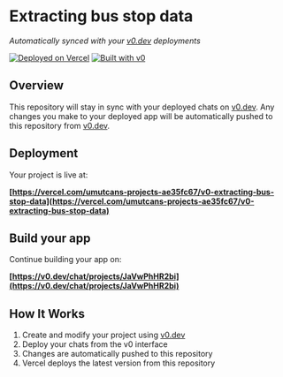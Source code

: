 # Extracting bus stop data

*Automatically synced with your [v0.dev](https://v0.dev) deployments*

[![Deployed on Vercel](https://img.shields.io/badge/Deployed%20on-Vercel-black?style=for-the-badge&logo=vercel)](https://vercel.com/umutcans-projects-ae35fc67/v0-extracting-bus-stop-data)
[![Built with v0](https://img.shields.io/badge/Built%20with-v0.dev-black?style=for-the-badge)](https://v0.dev/chat/projects/JaVwPhHR2bi)

## Overview

This repository will stay in sync with your deployed chats on [v0.dev](https://v0.dev).
Any changes you make to your deployed app will be automatically pushed to this repository from [v0.dev](https://v0.dev).

## Deployment

Your project is live at:

**[https://vercel.com/umutcans-projects-ae35fc67/v0-extracting-bus-stop-data](https://vercel.com/umutcans-projects-ae35fc67/v0-extracting-bus-stop-data)**

## Build your app

Continue building your app on:

**[https://v0.dev/chat/projects/JaVwPhHR2bi](https://v0.dev/chat/projects/JaVwPhHR2bi)**

## How It Works

1. Create and modify your project using [v0.dev](https://v0.dev)
2. Deploy your chats from the v0 interface
3. Changes are automatically pushed to this repository
4. Vercel deploys the latest version from this repository